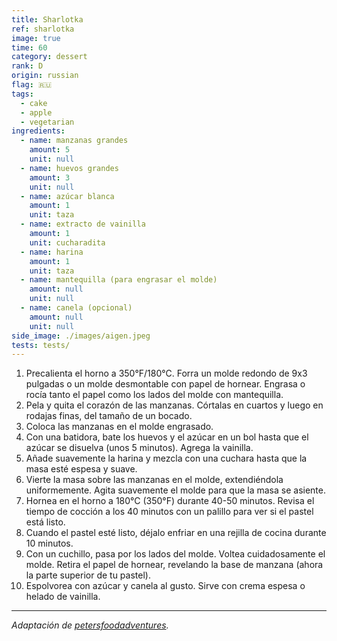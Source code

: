 ```yaml
---
title: Sharlotka
ref: sharlotka
image: true
time: 60
category: dessert
rank: D
origin: russian
flag: 🇷🇺
tags:
  - cake
  - apple
  - vegetarian
ingredients:
  - name: manzanas grandes
    amount: 5
    unit: null
  - name: huevos grandes
    amount: 3
    unit: null
  - name: azúcar blanca
    amount: 1
    unit: taza
  - name: extracto de vainilla
    amount: 1
    unit: cucharadita
  - name: harina
    amount: 1
    unit: taza
  - name: mantequilla (para engrasar el molde)
    amount: null
    unit: null
  - name: canela (opcional)
    amount: null
    unit: null
side_image: ./images/aigen.jpeg
tests: tests/
---
```


1. Precalienta el horno a 350°F/180°C. Forra un molde redondo de 9x3 pulgadas o un molde desmontable con papel de hornear. Engrasa o rocía tanto el papel como los lados del molde con mantequilla.
2. Pela y quita el corazón de las manzanas. Córtalas en cuartos y luego en rodajas finas, del tamaño de un bocado.
3. Coloca las manzanas en el molde engrasado.
4. Con una batidora, bate los huevos y el azúcar en un bol hasta que el azúcar se disuelva (unos 5 minutos). Agrega la vainilla.
5. Añade suavemente la harina y mezcla con una cuchara hasta que la masa esté espesa y suave.
6. Vierte la masa sobre las manzanas en el molde, extendiéndola uniformemente. Agita suavemente el molde para que la masa se asiente.
7. Hornea en el horno a 180°C (350°F) durante 40-50 minutos. Revisa el tiempo de cocción a los 40 minutos con un palillo para ver si el pastel está listo.
8. Cuando el pastel esté listo, déjalo enfriar en una rejilla de cocina durante 10 minutos.
9. Con un cuchillo, pasa por los lados del molde. Voltea cuidadosamente el molde. Retira el papel de hornear, revelando la base de manzana (ahora la parte superior de tu pastel).
10. Espolvorea con azúcar y canela al gusto. Sirve con crema espesa o helado de vainilla.

---

_Adaptación de [petersfoodadventures](https://petersfoodadventures.com/sharlotka/)._